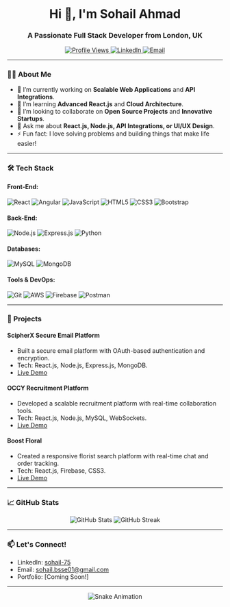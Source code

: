 <h1 align="center">Hi 👋, I'm Sohail Ahmad</h1>
<h3 align="center">A Passionate Full Stack Developer from London, UK</h3>

<p align="center">
  <a href="https://github.com/sohailahmad75">
    <img src="https://komarev.com/ghpvc/?username=sohailahmad75&label=Profile%20Views&color=blue&style=flat" alt="Profile Views" />
  </a>
  <a href="https://linkedin.com/in/sohail-75">
    <img src="https://img.shields.io/badge/LinkedIn-Connect-blue?style=flat&logo=linkedin" alt="LinkedIn" />
  </a>
  <a href="mailto:sohail.bsse01@gmail.com">
    <img src="https://img.shields.io/badge/Email-Reach%20Out-red?style=flat&logo=gmail" alt="Email" />
  </a>
</p>

---

### 👨‍💻 About Me  
- 🔭 I’m currently working on **Scalable Web Applications** and **API Integrations**.  
- 🌱 I’m learning **Advanced React.js** and **Cloud Architecture**.  
- 👯 I’m looking to collaborate on **Open Source Projects** and **Innovative Startups**.  
- 💬 Ask me about **React.js, Node.js, API Integrations, or UI/UX Design**.  
- ⚡ Fun fact: I love solving problems and building things that make life easier!  

---

### 🛠️ Tech Stack  

#### **Front-End**:  
![React](https://img.shields.io/badge/React-20232A?style=for-the-badge&logo=react&logoColor=61DAFB)
![Angular](https://img.shields.io/badge/Angular-DD0031?style=for-the-badge&logo=angular&logoColor=white)
![JavaScript](https://img.shields.io/badge/JavaScript-F7DF1E?style=for-the-badge&logo=javascript&logoColor=black)
![HTML5](https://img.shields.io/badge/HTML5-E34F26?style=for-the-badge&logo=html5&logoColor=white)
![CSS3](https://img.shields.io/badge/CSS3-1572B6?style=for-the-badge&logo=css3&logoColor=white)
![Bootstrap](https://img.shields.io/badge/Bootstrap-7952B3?style=for-the-badge&logo=bootstrap&logoColor=white)

#### **Back-End**:  
![Node.js](https://img.shields.io/badge/Node.js-339933?style=for-the-badge&logo=node.js&logoColor=white)
![Express.js](https://img.shields.io/badge/Express.js-000000?style=for-the-badge&logo=express&logoColor=white)
![Python](https://img.shields.io/badge/Python-3776AB?style=for-the-badge&logo=python&logoColor=white)

#### **Databases**:  
![MySQL](https://img.shields.io/badge/MySQL-4479A1?style=for-the-badge&logo=mysql&logoColor=white)
![MongoDB](https://img.shields.io/badge/MongoDB-47A248?style=for-the-badge&logo=mongodb&logoColor=white)

#### **Tools & DevOps**:  
![Git](https://img.shields.io/badge/Git-F05032?style=for-the-badge&logo=git&logoColor=white)
![AWS](https://img.shields.io/badge/AWS-232F3E?style=for-the-badge&logo=amazon-aws&logoColor=white)
![Firebase](https://img.shields.io/badge/Firebase-FFCA28?style=for-the-badge&logo=firebase&logoColor=black)
![Postman](https://img.shields.io/badge/Postman-FF6C37?style=for-the-badge&logo=postman&logoColor=white)

---

### 🚀 Projects  

#### **ScipherX Secure Email Platform**  
- Built a secure email platform with OAuth-based authentication and encryption.  
- Tech: React.js, Node.js, Express.js, MongoDB.  
- [Live Demo](https://mail.scryptx.io)  

#### **OCCY Recruitment Platform**  
- Developed a scalable recruitment platform with real-time collaboration tools.  
- Tech: React.js, Node.js, MySQL, WebSockets.  
- [Live Demo](https://app.occy.com)  

#### **Boost Floral**  
- Created a responsive florist search platform with real-time chat and order tracking.  
- Tech: React.js, Firebase, CSS3.  
- [Live Demo](https://boostfloral.com)  

---

### 📈 GitHub Stats  

<p align="center">
  <img src="https://github-readme-stats.vercel.app/api?username=sohailahmad75&show_icons=true&theme=radical" alt="GitHub Stats" />
  <img src="https://github-readme-streak-stats.herokuapp.com/?user=sohailahmad75&theme=radical" alt="GitHub Streak" />
</p>

---

### 📫 Let's Connect!  
- LinkedIn: [sohail-75](https://linkedin.com/in/sohail-75)  
- Email: sohail.bsse01@gmail.com  
- Portfolio: [Coming Soon!]  

---

<p align="center">
  <img src="https://github.com/sohailahmad75/sohailahmad75/blob/output/github-contribution-grid-snake.svg" alt="Snake Animation" />
</p>
